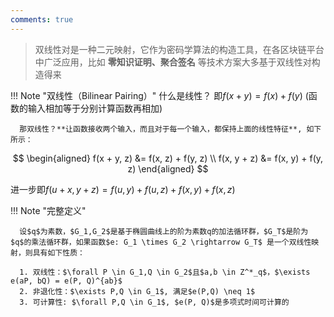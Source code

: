 ```yaml
---
comments: true
---
```

> 双线性对是一种二元映射，它作为密码学算法的构造工具，在各区块链平台中广泛应用，比如 **零知识证明、聚合签名** 等技术方案大多基于双线性对构造得来

!!! Note "双线性（Bilinear Pairing）"
      什么是线性？ 即$f(x + y) = f(x) + f(y)$ (函数的输入相加等于分别计算函数再相加)

      那双线性？**让函数接收两个输入，而且对于每一个输入，都保持上面的线性特征**, 如下所示：

$$
\begin{aligned}
      f(x + y, z) &= f(x, z) + f(y, z) \\
      f(x, y + z) &= f(x, y) + f(y, z)
\end{aligned}
$$

进一步即$f(u + x, y + z) = f(u, y) + f(u, z) + f(x, y) + f(x, z)$

!!! Note "完整定义"

      设$q$为素数，$G_1,G_2$是基于椭圆曲线上的阶为素数q的加法循环群，$G_T$是阶为$q$的乘法循环群，如果函数$e: G_1 \times G_2 \rightarrow G_T$ 是一个双线性映射，则具有如下性质：

      1. 双线性：$\forall P \in G_1,Q \in G_2$且$a,b \in Z^*_q$，$\exists e(aP, bQ) = e(P, Q)^{ab}$
      2. 非退化性：$\exists P,Q \in G_1$, 满足$e(P,Q) \neq 1$
      3. 可计算性: $\forall P,Q \in G_1$, $e(P, Q)$是多项式时间可计算的
  